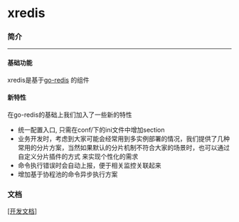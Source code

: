 # xredis
### 简介
----
#### 基础功能
xredis是基于[go-redis](https://github.com/go-redis/redis) 的组件
#### 新特性
在go-redis的基础上我们加入了一些新的特性

* 统一配置入口, 只需在conf/下的ini文件中增加section
* 业务开发时，考虑到大家可能会经常用到多实例部署的情况，我们提供了几种常用的分片方案，当然如果默认的分片机制不符合大家的场景时，也可以通过自定义分片插件的方式
来实现个性化的需求
* 命令执行错误时会自动上报，便于相关监控关联起来
* 增加基于协程池的命令异步执行方案

### 文档
[[开发文档]](https://www.yuque.com/tal-tech/xredis)
